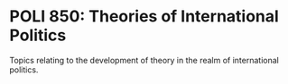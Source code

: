 # POLI 850: Theories of International Politics

Topics relating to the development of theory in the realm of international politics.